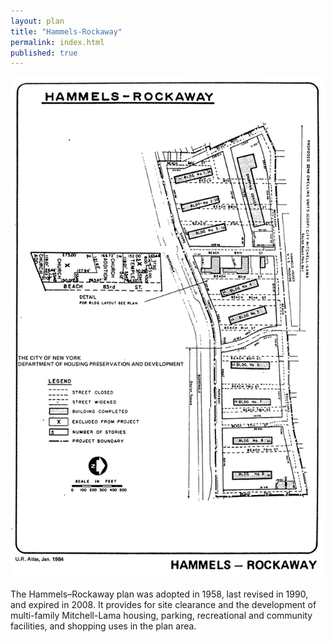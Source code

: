 ```yaml
---
layout: plan
title: "Hammels-Rockaway"
permalink: index.html
published: true
---
```


![Hammels-Rockaway in the Atlas of Urban Renewal](Hammels-Rockaway.jpg)

The Hammels–Rockaway plan was adopted in 1958, last revised in 1990, and expired in 2008. It provides for site clearance and the development of multi-family Mitchell-Lama housing, parking, recreational and community facilities, and shopping uses in the plan area.